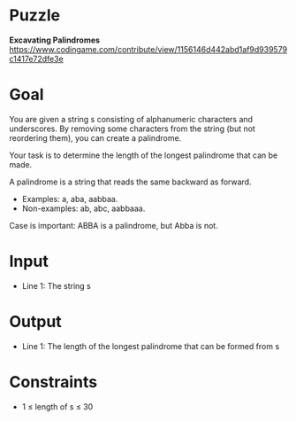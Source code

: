 # Puzzle
**Excavating Palindromes** https://www.codingame.com/contribute/view/1156146d442abd1af9d939579c1417e72dfe3e

# Goal
You are given a string s consisting of alphanumeric characters and underscores. By removing some characters from the string (but not reordering them), you can create a palindrome.

Your task is to determine the length of the longest palindrome that can be made.

A palindrome is a string that reads the same backward as forward.
- Examples: a, aba, aabbaa.
- Non-examples: ab, abc, aabbaaa.

Case is important: ABBA is a palindrome, but Abba is not.

# Input
* Line 1: The string s

# Output
* Line 1: The length of the longest palindrome that can be formed from s

# Constraints
* 1 ≤ length of s ≤ 30
